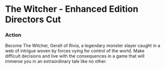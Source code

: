 # The Witcher - Enhanced Edition Directors Cut

### Action

Become The Witcher, Geralt of Rivia, a legendary monster slayer caught in a web of intrigue woven by forces vying for control of the world. Make difficult decisions and live with the consequences in a game that will immerse you in an extraordinary tale like no other.